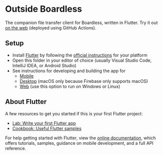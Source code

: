 # Outside Boardless

The companion file transfer client for Boardless, written in Flutter. Try it out [on the web](https://uwrealitylab.github.io/xrcapstone22wi-team8/outside) (deployed using GitHub Actions).

## Setup

- Install [Flutter](https://flutter.dev/) by following the [official instructions](https://docs.flutter.dev/get-started/install) for your platform
- Open this folder in your editor of choice (usually Visual Studio Code, IntelliJ IDEA, or Android Studio)
- See instructions for developing and building the app for
  - [Mobile](https://flutter.dev/multi-platform/mobile)
  - [Desktop](https://flutter.dev/multi-platform/desktop) (macOS only because Firebase only supports macOS)
  - [Web](https://flutter.dev/multi-platform/web) (use this option to run on Windows or Linux)

## About Flutter

A few resources to get you started if this is your first Flutter project:

- [Lab: Write your first Flutter app](https://flutter.dev/docs/get-started/codelab)
- [Cookbook: Useful Flutter samples](https://flutter.dev/docs/cookbook)

For help getting started with Flutter, view the
[online documentation](https://flutter.dev/docs), which offers tutorials,
samples, guidance on mobile development, and a full API reference.
